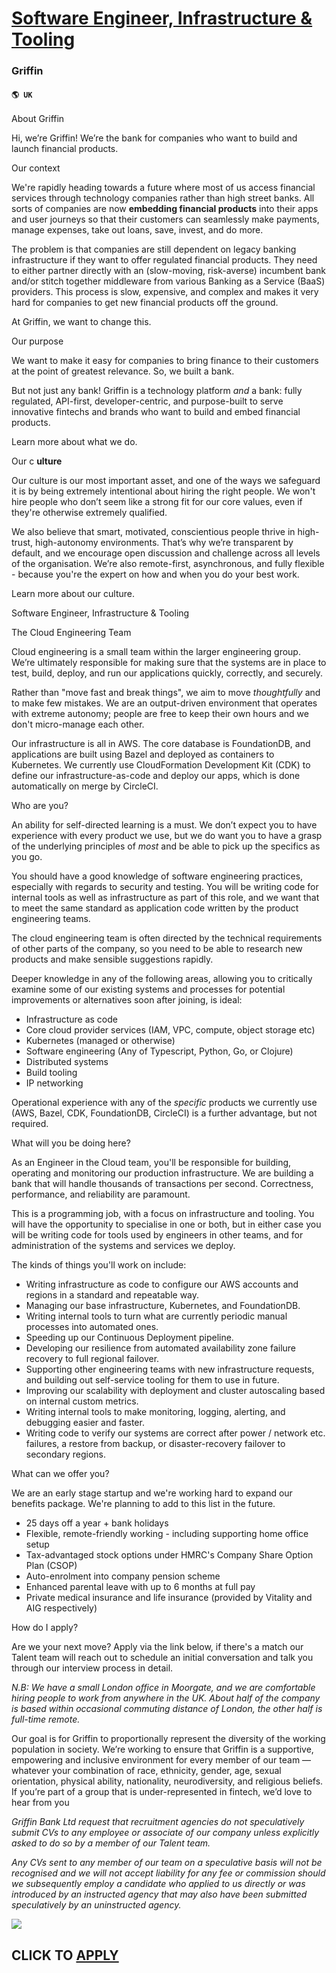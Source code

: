# [Software Engineer, Infrastructure & Tooling](https://www.remotewlb.com/apply/software-engineer-infrastructure-tooling)  
### Griffin  
#### `🌎 UK`  

About Griffin

Hi, we’re Griffin! We’re the bank for companies who want to build and launch financial products.

Our context

We're rapidly heading towards a future where most of us access financial services through technology companies rather than high street banks. All sorts of companies are now **embedding financial products** into their apps and user journeys so that their customers can seamlessly make payments, manage expenses, take out loans, save, invest, and do more.

The problem is that companies are still dependent on legacy banking infrastructure if they want to offer regulated financial products. They need to either partner directly with an (slow-moving, risk-averse) incumbent bank and/or stitch together middleware from various Banking as a Service (BaaS) providers. This process is slow, expensive, and complex and makes it very hard for companies to get new financial products off the ground.

At Griffin, we want to change this.

Our purpose

We want to make it easy for companies to bring finance to their customers at the point of greatest relevance. So, we built a bank.

But not just any bank! Griffin is a technology platform _and_ a bank: fully regulated, API-first, developer-centric, and purpose-built to serve innovative fintechs and brands who want to build and embed financial products.

Learn more about what we do.

Our c **ulture**

Our culture is our most important asset, and one of the ways we safeguard it is by being extremely intentional about hiring the right people. We won't hire people who don’t seem like a strong fit for our core values, even if they're otherwise extremely qualified.

We also believe that smart, motivated, conscientious people thrive in high-trust, high-autonomy environments. That’s why we’re transparent by default, and we encourage open discussion and challenge across all levels of the organisation. We’re also remote-first, asynchronous, and fully flexible - because you're the expert on how and when you do your best work.

Learn more about our culture.

Software Engineer, Infrastructure & Tooling

The Cloud Engineering Team

Cloud engineering is a small team within the larger engineering group. We’re ultimately responsible for making sure that the systems are in place to test, build, deploy, and run our applications quickly, correctly, and securely.

Rather than "move fast and break things", we aim to move _thoughtfully_ and to make few mistakes. We are an output-driven environment that operates with extreme autonomy; people are free to keep their own hours and we don't micro-manage each other.

Our infrastructure is all in AWS. The core database is FoundationDB, and applications are built using Bazel and deployed as containers to Kubernetes. We currently use CloudFormation Development Kit (CDK) to define our infrastructure-as-code and deploy our apps, which is done automatically on merge by CircleCI.

Who are you?

An ability for self-directed learning is a must. We don’t expect you to have experience with every product we use, but we do want you to have a grasp of the underlying principles of _most_ and be able to pick up the specifics as you go.

You should have a good knowledge of software engineering practices, especially with regards to security and testing. You will be writing code for internal tools as well as infrastructure as part of this role, and we want that to meet the same standard as application code written by the product engineering teams.

The cloud engineering team is often directed by the technical requirements of other parts of the company, so you need to be able to research new products and make sensible suggestions rapidly.

Deeper knowledge in any of the following areas, allowing you to critically examine some of our existing systems and processes for potential improvements or alternatives soon after joining, is ideal:

  * Infrastructure as code
  * Core cloud provider services (IAM, VPC, compute, object storage etc)
  * Kubernetes (managed or otherwise)
  * Software engineering (Any of Typescript, Python, Go, or Clojure)
  * Distributed systems
  * Build tooling
  * IP networking

Operational experience with any of the _specific_ products we currently use (AWS, Bazel, CDK, FoundationDB, CircleCI) is a further advantage, but not required.

What will you be doing here?

As an Engineer in the Cloud team, you'll be responsible for building, operating and monitoring our production infrastructure. We are building a bank that will handle thousands of transactions per second. Correctness, performance, and reliability are paramount.

This is a programming job, with a focus on infrastructure and tooling. You will have the opportunity to specialise in one or both, but in either case you will be writing code for tools used by engineers in other teams, and for administration of the systems and services we deploy.

The kinds of things you'll work on include:

  * Writing infrastructure as code to configure our AWS accounts and regions in a standard and repeatable way.
  * Managing our base infrastructure, Kubernetes, and FoundationDB.
  * Writing internal tools to turn what are currently periodic manual processes into automated ones.
  * Speeding up our Continuous Deployment pipeline.
  * Developing our resilience from automated availability zone failure recovery to full regional failover.
  * Supporting other engineering teams with new infrastructure requests, and building out self-service tooling for them to use in future.
  * Improving our scalability with deployment and cluster autoscaling based on internal custom metrics.
  * Writing internal tools to make monitoring, logging, alerting, and debugging easier and faster.
  * Writing code to verify our systems are correct after power / network etc. failures, a restore from backup, or disaster-recovery failover to secondary regions.

What can we offer you?

We are an early stage startup and we're working hard to expand our benefits package. We're planning to add to this list in the future.

  * 25 days off a year + bank holidays
  * Flexible, remote-friendly working - including supporting home office setup
  * Tax-advantaged stock options under HMRC's Company Share Option Plan (CSOP)
  * Auto-enrolment into company pension scheme
  * Enhanced parental leave with up to 6 months at full pay
  * Private medical insurance and life insurance (provided by Vitality and AIG respectively)

How do I apply?

Are we your next move? Apply via the link below, if there's a match our Talent team will reach out to schedule an initial conversation and talk you through our interview process in detail.

_N.B: We have a small London office in Moorgate, and we are comfortable hiring people to work from anywhere in the UK. About half of the company is based within occasional commuting distance of London, the other half is full-time remote._

Our goal is for Griffin to proportionally represent the diversity of the working population in society. We’re working to ensure that Griffin is a supportive, empowering and inclusive environment for every member of our team — whatever your combination of race, ethnicity, gender, age, sexual orientation, physical ability, nationality, neurodiversity, and religious beliefs. If you’re part of a group that is under-represented in fintech, we’d love to hear from you

_Griffin Bank Ltd request that recruitment agencies do not speculatively submit CVs to any employee or associate of our company unless explicitly asked to do so by a member of our Talent team._

_Any CVs sent to any member of our team on a speculative basis will not be recognised and we will not accept liability for any fee or commission should we subsequently employ a candidate who applied to us directly or was introduced by an instructed agency that may also have been submitted speculatively by an uninstructed agency._

![](https://remotive.com/job/track/1899646/blank.gif?source=public_api)  
## CLICK TO [APPLY](https://www.remotewlb.com/apply/software-engineer-infrastructure-tooling)


